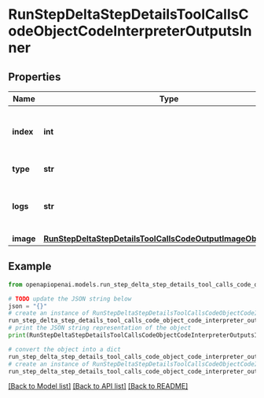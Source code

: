 # RunStepDeltaStepDetailsToolCallsCodeObjectCodeInterpreterOutputsInner


## Properties

Name | Type | Description | Notes
------------ | ------------- | ------------- | -------------
**index** | **int** | The index of the output in the outputs array. | 
**type** | **str** | Always &#x60;logs&#x60;. | 
**logs** | **str** | The text output from the Code Interpreter tool call. | [optional] 
**image** | [**RunStepDeltaStepDetailsToolCallsCodeOutputImageObjectImage**](RunStepDeltaStepDetailsToolCallsCodeOutputImageObjectImage.md) |  | [optional] 

## Example

```python
from openapiopenai.models.run_step_delta_step_details_tool_calls_code_object_code_interpreter_outputs_inner import RunStepDeltaStepDetailsToolCallsCodeObjectCodeInterpreterOutputsInner

# TODO update the JSON string below
json = "{}"
# create an instance of RunStepDeltaStepDetailsToolCallsCodeObjectCodeInterpreterOutputsInner from a JSON string
run_step_delta_step_details_tool_calls_code_object_code_interpreter_outputs_inner_instance = RunStepDeltaStepDetailsToolCallsCodeObjectCodeInterpreterOutputsInner.from_json(json)
# print the JSON string representation of the object
print(RunStepDeltaStepDetailsToolCallsCodeObjectCodeInterpreterOutputsInner.to_json())

# convert the object into a dict
run_step_delta_step_details_tool_calls_code_object_code_interpreter_outputs_inner_dict = run_step_delta_step_details_tool_calls_code_object_code_interpreter_outputs_inner_instance.to_dict()
# create an instance of RunStepDeltaStepDetailsToolCallsCodeObjectCodeInterpreterOutputsInner from a dict
run_step_delta_step_details_tool_calls_code_object_code_interpreter_outputs_inner_from_dict = RunStepDeltaStepDetailsToolCallsCodeObjectCodeInterpreterOutputsInner.from_dict(run_step_delta_step_details_tool_calls_code_object_code_interpreter_outputs_inner_dict)
```
[[Back to Model list]](../README.md#documentation-for-models) [[Back to API list]](../README.md#documentation-for-api-endpoints) [[Back to README]](../README.md)


